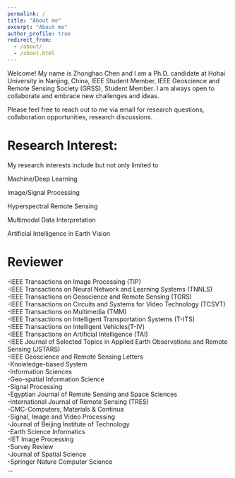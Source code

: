 ```yaml
---
permalink: /
title: "About me"
excerpt: "About me"
author_profile: true
redirect_from: 
  - /about/
  - /about.html
---
```


Welcome! My name is Zhonghao Chen and I am a Ph.D. candidate at Hohai University in Nanjing, China, IEEE Student Member, IEEE Geoscience and Remote Sensing Society (GRSS), Student Member. I am always open to collaborate and embrace new challenges and ideas. 

Please feel free to reach out to me via email for research questions, collaboration opportunities, research discussions.

Research Interest:
======
My research interests include but not only limited to

Machine/Deep Learning

Image/Signal Processing

Hyperspectral Remote Sensing

Multimodal Data Interpretation

Artificial Intelligence in Earth Vision




Reviewer
======
-IEEE Transactions on Image Processing (TIP)<br>
-IEEE Transactions on Neural Network and Learning Systems (TNNLS)<br>
-IEEE Transactions on Geoscience and Remote Sensing (TGRS)<br>
-IEEE Transactions on Circuits and Systems for Video Technology (TCSVT)<br>
-IEEE Transactions on Multimedia (TMM)<br>
-IEEE Transactions on Intelligent Transportation Systems (T-ITS)<br>
-IEEE Transactions on Intelligent Vehicles(T-IV)<br>
-IEEE Transactions on Artificial Intelligence (TAI)<br>
-IEEE Journal of Selected Topics in Applied Earth Observations and Remote Sensing (JSTARS)<br>
-IEEE Geoscience and Remote Sensing Letters<br>
-Knowledge-based System<br>
-Information Sciences<br>
-Geo-spatial Information Science<br>
-Signal Processing<br>
-Egyptian Journal of Remote Sensing and Space Sciences<br>
-International Journal of Remote Sensing (TRES)<br>
-CMC-Computers, Materials & Continua<br>
-Signal, Image and Video Processing<br>
-Journal of Beijing Institute of Technology<br>
-Earth Science Informatics<br>
-IET Image Processing<br>
-Survey Review <br>
-Journal of Spatial Science<br>
-Springer Nature Computer Science<br>
...
